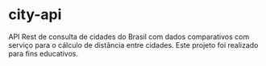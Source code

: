 # city-api
API Rest de consulta de cidades do Brasil com dados comparativos com serviço para o cálculo de distância entre cidades.
Este projeto foi realizado para fins educativos.
